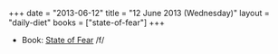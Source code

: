 +++
date = "2013-06-12"
title = "12 June 2013 (Wednesday)"
layout = "daily-diet"
books = ["state-of-fear"]
+++


* Book: [State of Fear](/books/state-of-fear) /f/